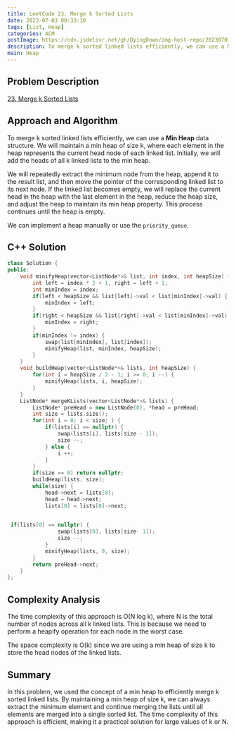 ```yaml
---
title: LeetCode 23. Merge k Sorted Lists
date: 2023-07-03 00:33:10
tags: [List, Heap]
categories: ACM
postImage: https://cdn.jsdelivr.net/gh/DyingDown/img-host-repo/202307030050641.jpg
description: To merge k sorted linked lists efficiently, we can use a Min Heap data structure.
main: Heap
---
```


## Problem Description

[23. Merge k Sorted Lists](https://leetcode.com/problems/merge-k-sorted-lists/description/?envType=study-plan-v2&envId=top-interview-150)

## Approach and Algorithm

To merge k sorted linked lists efficiently, we can use a **Min Heap** data structure. We will maintain a min heap of size k, where each element in the heap represents the current head node of each linked list. Initially, we will add the heads of all k linked lists to the min heap.

We will repeatedly extract the minimum node from the heap, append it to the result list, and then move the pointer of the corresponding linked list to its next node. If the linked list becomes empty, we will replace the current head in the heap with the last element in the heap, reduce the heap size, and adjust the heap to maintain its min heap property. This process continues until the heap is empty.

We can implement a heap manually or use the `priority_queue`.

## C++ Solution

```cpp
class Solution {
public:
    void minifyHeap(vector<ListNode*>& list, int index, int heapSize) {
        int left = index * 2 + 1, right = left + 1;
        int minIndex = index;
        if(left < heapSize && list[left]->val < list[minIndex]->val) {
            minIndex = left;
        }
        if(right < heapSize && list[right]->val < list[minIndex]->val) {
            minIndex = right;
        }
        if(minIndex != index) {
            swap(list[minIndex], list[index]);
            minifyHeap(list, minIndex, heapSize);
        }
    }
    void buildHeap(vector<ListNode*>& lists, int heapSize) {
        for(int i = heapSize / 2 - 1; i >= 0; i --) {
            minifyHeap(lists, i, heapSize);
        }
    }
    ListNode* mergeKLists(vector<ListNode*>& lists) {
        ListNode* preHead = new ListNode(0), *head = preHead;
        int size = lists.size();
        for(int i = 0; i < size; ) {
            if(lists[i] == nullptr) {
                swap(lists[i], lists[size - 1]);
                size --;
            } else {
                i ++;
            }
        }
        if(size == 0) return nullptr;
        buildHeap(lists, size);
        while(size) {
            head->next = lists[0];
            head = head->next;
            lists[0] = lists[0]->next;
           

 if(lists[0] == nullptr) {
                swap(lists[0], lists[size- 1]);
                size --;
            }
            minifyHeap(lists, 0, size);
        }
        return preHead->next;
    }
};
```

## Complexity Analysis

The time complexity of this approach is O(N log k), where N is the total number of nodes across all k linked lists. This is because we need to perform a heapify operation for each node in the worst case.

The space complexity is O(k) since we are using a min heap of size k to store the head nodes of the linked lists.

## Summary

In this problem, we used the concept of a min heap to efficiently merge k sorted linked lists. By maintaining a min heap of size k, we can always extract the minimum element and continue merging the lists until all elements are merged into a single sorted list. The time complexity of this approach is efficient, making it a practical solution for large values of k or N.